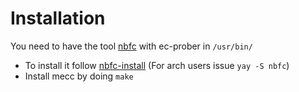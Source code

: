 # Installation

You need to have the tool [nbfc](https://github.com/hirschmann/nbfc) with ec-prober in `/usr/bin/`
- To install it follow [nbfc-install](https://github.com/hirschmann/nbfc/wiki/How-to-build-NBFC) (For arch users issue ```yay -S nbfc```)
- Install mecc by doing ```make```
